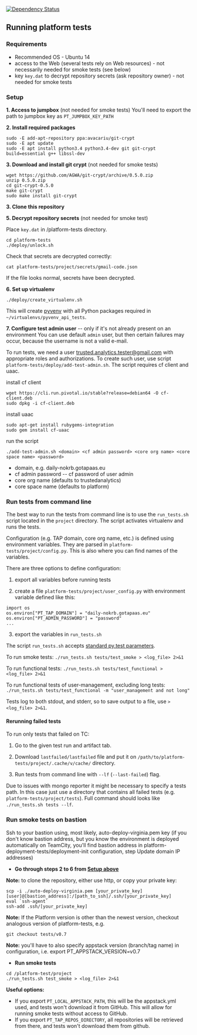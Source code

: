 [![Dependency Status](https://www.versioneye.com/user/projects/57317530a0ca350050840a1a/badge.svg?style=flat)](https://www.versioneye.com/user/projects/57317530a0ca350050840a1a)

## Running platform tests

### Requirements
* Recommended OS - Ubuntu 14
* access to the Web (several tests rely on Web resources) - not necessarily needed for smoke tests (see below)
* key `key.dat` to decrypt repository secrets (ask repository owner) - not needed for smoke tests


### Setup

**1. Access to jumpbox**
(not needed for smoke tests)
You'll need to export the path to jumpbox key as `PT_JUMPBOX_KEY_PATH`


**2. Install required packages**
```
sudo -E add-apt-repository ppa:avacariu/git-crypt
sudo -E apt update
sudo -E apt install python3.4 python3.4-dev git git-crypt build=essential g++ libssl-dev
```

**3. Download and install git crypt**
(not needed for smoke tests)
```
wget https://github.com/AGWA/git-crypt/archive/0.5.0.zip
unzip 0.5.0.zip
cd git-crypt-0.5.0
make git-crypt
sudo make install git-crypt
```


**3. Clone this repository**


**5. Decrypt repository secrets**
(not needed for smoke test)

Place `key.dat` in /platform-tests directory.
```
cd platform-tests
./deploy/unlock.sh
```
Check that secrets are decrypted correctly:
```
cat platform-tests/project/secrets/gmail-code.json
```
If the file looks normal, secrets have been decrypted.


**6. Set up virtualenv**
```
./deploy/create_virtualenv.sh
```
This will create [pyvenv](https://docs.python.org/3/using/scripts.html) with all Python packages required in `~/virtualenvs/pyvenv_api_tests`.


**7. Configure test admin user** -- only if it's not already present on an environment
You can use default `admin` user, but then certain failures may occur, because the username is not a valid e-mail.

To run tests, we need a user trusted.analytics.tester@gmail.com with appropriate roles and authorizations. To create such user, use script `platform-tests/deploy/add-test-admin.sh`. The script requires cf client and uaac.


install cf client
```
wget https://cli.run.pivotal.io/stable?release=debian64 -O cf-client.deb
sudo dpkg -i cf-client.deb
```

install uaac
```
sudo apt-get install rubygems-integration
sudo gem install cf-uaac
```

run the script
```
./add-test-admin.sh <domain> <cf admin password> <core org name> <core space name> <password>
```
- domain, e.g. daily-nokrb.gotapaas.eu
- cf admin password -- cf password of user admin
- core org name (defaults to trustedanalytics)
- core space name (defaults to platform)



### Run tests from command line

The best way to run the tests from command line is to use the `run_tests.sh` script located in the `project` directory.
The script activates virtualenv and runs the tests.

Configuration (e.g. TAP domain, core org name, etc.) is defined using environment variables. They are parsed in `platform-tests/project/config.py`.
This is also where you can find names of the variables.

There are three options to define configuration:

1. export all variables before running tests

2. create a file `platform-tests/project/user_config.py` with environment variable defined like this:
```
import os
os.environ["PT_TAP_DOMAIN"] = "daily-nokrb.gotapaas.eu"
os.environ["PT_ADMIN_PASSWORD"] = "password"
...
```

3. export the variables in `run_tests.sh`


The script `run_tests.sh` accepts [standard py.test parameters](https://pytest.org/latest/usage.html).

To run smoke tests:
`./run_tests.sh tests/test_smoke > <log_file> 2>&1`

To run functional tests:
`./run_tests.sh tests/test_functional > <log_file> 2>&1`

To run functional tests of user-management, excluding long tests:
`./run_tests.sh tests/test_functional -m "user_management and not long"`

Tests log to both stdout, and stderr, so to save output to a file, use `> <log_file> 2>&1`.

#### Rerunning failed tests

To run only tests that failed on TC:

1. Go to the given test run and artifact tab.

2. Download `lastfailed/lastfailed` file and put it on `/path/to/platform-tests/project/.cache/v/cache/` directory.

3. Run tests from command line with `--lf` (`--last-failed`) flag.

Due to issues with mongo reporter it might be necessary to specify a tests path. In this case just use a directory that contains all failed tests (e.g. `platform-tests/project/tests`). Full command should looks like ```./run_tests.sh tests --lf```.

### Run smoke tests on bastion

Ssh to your bastion using, most likely, auto-deploy-virginia.pem key (if you don't know bastion address, but you know the environment is deployed automatically on TeamCity, you'll find bastion address in platform-deployment-tests/deployment-init configuration, step Update domain IP addresses)

+ **Go through steps 2 to 6 from [Setup above](https://github.com/intel-data/platform-tests#setup)**

**Note:** to clone the repository, either use http, or copy your private key:
```
scp -i ./auto-deploy-virginia.pem [your_private_key] [user]@[bastion_address]:/[path_to_ssh]/.ssh/[your_private_key]
eval `ssh-agent`
ssh-add .ssh/[your_private_key]
```

**Note:** If the Platform version is other than the newest version, checkout analogous version of platform-tests, e.g.
```
git checkout tests/v0.7
```
**Note:** you'll have to also specify appstack version (branch/tag name) in configuration, i.e. export PT_APPSTACK_VERSION=v0.7

+ **Run smoke tests**
```
cd /platform-test/project
./run_tests.sh test_smoke > <log_file> 2>&1
```

**Useful options:**
* If you export `PT_LOCAL_APPSTACK_PATH`, this will be the appstack.yml used, and tests won't download it from GitHub. This will allow for running smoke tests without access to GitHub.
* If you export `PT_TAP_REPOS_DIRECTORY`, all repositories will be retrieved from there, and tests won't download them from github.

